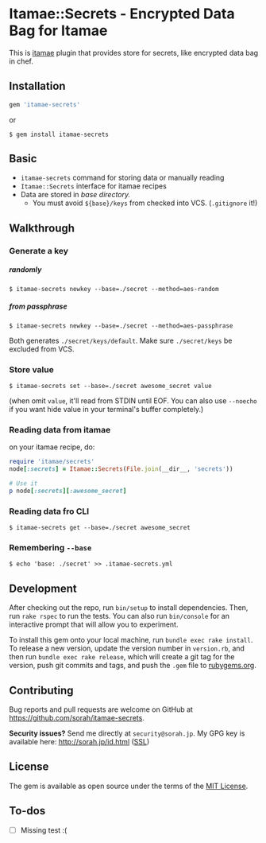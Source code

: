 # Itamae::Secrets - Encrypted Data Bag for Itamae

This is [itamae](https://github.com/itamae-kitchen/itamae) plugin that provides store for secrets, like encrypted data bag in chef.

## Installation

```ruby
gem 'itamae-secrets'
```

or

```
$ gem install itamae-secrets
```

## Basic

- `itamae-secrets` command for storing data or manually reading
- `Itamae::Secrets` interface for itamae recipes
- Data are stored in _base directory._
  - You must avoid `${base}/keys` from checked into VCS. (`.gitignore` it!)

## Walkthrough

### Generate a key

##### randomly

```
$ itamae-secrets newkey --base=./secret --method=aes-random
```

##### from passphrase

```
$ itamae-secrets newkey --base=./secret --method=aes-passphrase
```

Both generates `./secret/keys/default`. Make sure `./secret/keys` be excluded from VCS.

### Store value

```
$ itamae-secrets set --base=./secret awesome_secret value
```

(when omit `value`, it'll read from STDIN until EOF. You can also use `--noecho` if you want hide value in your terminal's buffer completely.)

### Reading data from itamae

on your itamae recipe, do:

``` ruby
require 'itamae/secrets'
node[:secrets] = Itamae::Secrets(File.join(__dir__, 'secrets'))

# Use it
p node[:secrets][:awesome_secret]
```

### Reading data fro CLI

```
$ itamae-secrets get --base=./secret awesome_secret
```

### Remembering `--base`

```
$ echo 'base: ./secret' >> .itamae-secrets.yml
```

## Development

After checking out the repo, run `bin/setup` to install dependencies. Then, run `rake rspec` to run the tests. You can also run `bin/console` for an interactive prompt that will allow you to experiment.

To install this gem onto your local machine, run `bundle exec rake install`. To release a new version, update the version number in `version.rb`, and then run `bundle exec rake release`, which will create a git tag for the version, push git commits and tags, and push the `.gem` file to [rubygems.org](https://rubygems.org).

## Contributing

Bug reports and pull requests are welcome on GitHub at https://github.com/sorah/itamae-secrets.

__Security issues?__ Send me directly at `security@sorah.jp`. My GPG key is available here: <http://sorah.jp/id.html> ([SSL](https://github.com/sorah/sorah.jp/tree/master/source/pgp-pubkeys))


## License

The gem is available as open source under the terms of the [MIT License](http://opensource.org/licenses/MIT).

## To-dos

- [ ] Missing test :(
